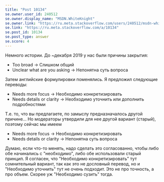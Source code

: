 ```yaml
---
title: "Post 10134"
se.owner.user_id: 240512
se.owner.display_name: "MSDN.WhiteKnight"
se.owner.link: "https://ru.meta.stackoverflow.com/users/240512/msdn-whiteknight"
se.link: "https://ru.meta.stackoverflow.com/a/10134"
se.post_id: 10134
se.post_type: answer
se.score: 4
---
```

<p>Немного истории. До ~декабря 2019 у нас были причины закрытия:</p>

<ul>
<li>Too broad -> Слишком общий</li>
<li>Unclear what are you asking -> Непонятна суть вопроса</li>
</ul>

<p>Затем английские формулировки поменялись. Я предложил следующие переводы:</p>

<ul>
<li>Needs more focus -> Необходимо конкретизировать</li>
<li>Needs details or clarity -> Необходимо уточнить или дополнить подробностями</li>
</ul>

<p>Т.е. то, что вы предлагаете, по замыслу предназначалось другой причине... Но модераторы утвердили для нее другой вариант (старый), поэтому сейчас мы имеем</p>

<ul>
<li>Needs more focus -> Необходимо конкретизировать</li>
<li>Needs details or clarity -> Непонятна суть вопроса</li>
</ul>

<p>Думаю, если что-то менять, надо сделать это согласованно, чтобы либо обе начинались с "необходимо", либо обе использовали старый принцип. Я согласен, что "Необходимо конкретизировать" тут сомнительный вариант, так как это не дословный перевод, но и "Необходимо уточнить" тут не очень подходит. Это не про точность, а про объем. Скорее уж "Необходимо сузить" тогда.</p>
